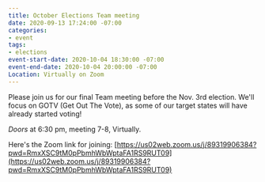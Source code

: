 ```yaml
---
title: October Elections Team meeting
date: 2020-09-13 17:24:00 -07:00
categories:
- event
tags:
- elections
event-start-date: 2020-10-04 18:30:00 -07:00
event-end-date: 2020-10-04 20:00:00 -07:00
Location: Virtually on Zoom
---
```


Please join us for our final Team meeting before the Nov. 3rd election.  We'll focus on GOTV (Get Out The Vote), as some of our target states will have already started voting!

*Doors* at 6:30 pm, meeting 7-8, Virtually.

Here's the Zoom link for joining: [https://us02web.zoom.us/j/89319906384?pwd=RmxXSC9tM0pPbmhWbWptaFA1RS9RUT09](https://us02web.zoom.us/j/89319906384?pwd=RmxXSC9tM0pPbmhWbWptaFA1RS9RUT09)